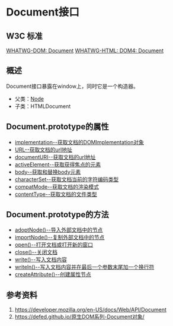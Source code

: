 # Document接口

## W3C 标准
[WHATWG-DOM: Document](https://dom.spec.whatwg.org/#interface-document)
[WHATWG-HTML: ](https://html.spec.whatwg.org/multipage/dom.html#the-document-object)
[DOM4: Document](https://www.w3.org/TR/dom/#interface-document)

## 概述
Document接口暴露在window上，同时它是一个构造器。

- 父类：[Node](../Node/Node.md)
- 子类：HTMLDocument

## Document.prototype的属性

- [implementation--获取文档的DOMImplementation对象](./implementation/implementation.md)
- [URL--获取文档的url地址](./URL/URL.md)
- [documentURI--获取文档的url地址](./documentURI/documentURI.md)
- [activeElement--获取获得焦点的元素](./activeElement/activeElement.md)
- [body--获取和替换body元素](./body/body.md)
- [characterSet--获取文档当前的字符编码类型](./characterSet/characterSet.md)
- [compatMode--获取文档的渲染模式](./compatMode/compatMode.md)
- [contentType--获取文档的文件类型](./contentType/contentType.md)

## Document.prototype的方法

- [adoptNode()--导入外部文档中的节点](./adoptNode()/adoptNode().md)
- [importNode()--复制外部文档中的节点](./importNode()/importNode().md)
- [open()--打开文档或打开新的窗口](./open()/open().md)
- [close()--关闭文档](./close()/close().md)
- [write()--写入文档内容](./write()/write().md)
- [writeln()--写入文档内容并在最后一个参数末尾加一个换行符](./writeln()/writeln().md)
- [createAttribute()--创建属性节点](./createAttribute()/createAttribute().md)


## 参考资料
1. https://developer.mozilla.org/en-US/docs/Web/API/Document
2. https://defed.github.io/原生DOM系列-Document对象/
